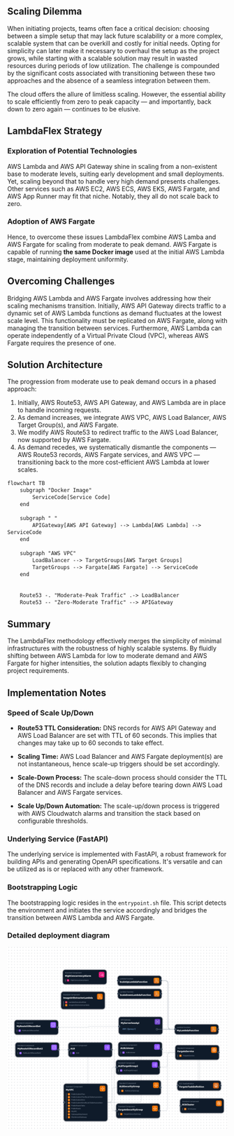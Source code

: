 ## Scaling Dilemma

When initiating projects, teams often face a critical decision: choosing between a simple setup that may lack future scalability or a more complex, scalable system that can be overkill and costly for initial needs. Opting for simplicity can later make it necessary to overhaul the setup as the project grows, while starting with a scalable solution may result in wasted resources during periods of low utilization. The challenge is compounded by the significant costs associated with transitioning between these two approaches and the absence of a seamless integration between them.

The cloud offers the allure of limitless scaling. However, the essential ability to scale efficiently from zero to peak capacity — and importantly, back down to zero again — continues to be elusive.

## LambdaFlex Strategy

### Exploration of Potential Technologies

AWS Lambda and AWS API Gateway shine in scaling from a non-existent base to moderate levels, suiting early development and small deployments. Yet, scaling beyond that to handle very high demand presents challenges. Other services such as AWS EC2, AWS ECS, AWS EKS, AWS Fargate, and AWS App Runner may fit that niche. Notably, they all do not scale back to zero.

### Adoption of AWS Fargate

Hence, to overcome these issues LambdaFlex combine AWS Lamba and AWS Fargate for scaling from moderate to peak demand. AWS Fargate is capable of running **the same Docker image** used at the initial AWS Lambda stage, maintaining deployment uniformity.

## Overcoming Challenges

Bridging AWS Lambda and AWS Fargate involves addressing how their scaling mechanisms transition. Initially, AWS API Gateway directs traffic to a dynamic set of AWS Lambda functions as demand fluctuates at the lowest scale level. This functionality must be replicated on AWS Fargate, along with managing the transition between services. Furthermore, AWS Lambda can operate independently of a Virtual Private Cloud (VPC), whereas AWS Fargate requires the presence of one.

## Solution Architecture

The progression from moderate use to peak demand occurs in a phased approach:

1. Initially, AWS Route53, AWS API Gateway, and AWS Lambda are in place to handle incoming requests. 
2. As demand increases, we integrate AWS VPC, AWS Load Balancer, AWS Target Group(s), and AWS Fargate.
3. We modify AWS Route53 to redirect traffic to the AWS Load Balancer, now supported by AWS Fargate.
4. As demand recedes, we systematically dismantle the components — AWS Route53 records, AWS Fargate services, and AWS VPC — transitioning back to the more cost-efficient AWS Lambda at lower scales.

```mermaid
flowchart TB
    subgraph "Docker Image"
        ServiceCode[Service Code]
    end

    subgraph " "
        APIGateway[AWS API Gateway] --> Lambda[AWS Lambda] --> ServiceCode
    end

    subgraph "AWS VPC"
        LoadBalancer --> TargetGroups[AWS Target Groups]
        TargetGroups --> Fargate[AWS Fargate] --> ServiceCode
    end

    
    Route53 -. "Moderate-Peak Traffic" .-> LoadBalancer    
    Route53 -- "Zero-Moderate Traffic" --> APIGateway

```

## Summary

The LambdaFlex methodology effectively merges the simplicity of minimal infrastructures with the robustness of highly scalable systems. By fluidly shifting between AWS Lambda for low to moderate demand and AWS Fargate for higher intensities, the solution adapts flexibly to changing project requirements.

## Implementation Notes

### Speed of Scale Up/Down

- **Route53 TTL Consideration:** DNS records for AWS API Gateway and AWS Load Balancer are set with TTL of 60 seconds. This implies that changes may take up to 60 seconds to take effect.
  
- **Scaling Time:** AWS Load Balancer and AWS Fargate deployment(s) are not instantaneous, hence scale-up triggers should be set accordingly.

- **Scale-Down Process:** The scale-down process should consider the TTL of the DNS records and include a delay before tearing down AWS Load Balancer and AWS Fargate services.

- **Scale Up/Down Automation:** The scale-up/down process is triggered with AWS Cloudwatch alarms and transition the stack based on configurable thresholds.

### Underlying Service (FastAPI)

The underlying service is implemented with FastAPI, a robust framework for building APIs and generating OpenAPI specifications. It's versatile and can be utilized as is or replaced with any other framework.

### Bootstrapping Logic

The bootstrapping logic resides in the `entrypoint.sh` file. This script detects the environment and initiates the service accordingly and bridges the transition between AWS Lambda and AWS Fargate.

### Detailed deployment diagram
![alt text](./doc/deployment.png "application-composer-template")
